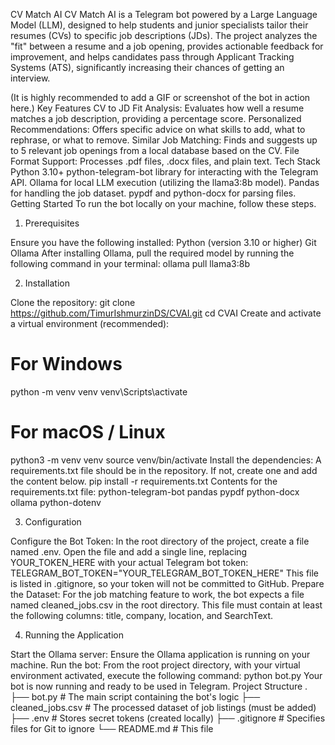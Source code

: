CV Match AI
CV Match AI is a Telegram bot powered by a Large Language Model (LLM), designed to help students and junior specialists tailor their resumes (CVs) to specific job descriptions (JDs).
The project analyzes the "fit" between a resume and a job opening, provides actionable feedback for improvement, and helps candidates pass through Applicant Tracking Systems (ATS), significantly increasing their chances of getting an interview.

(It is highly recommended to add a GIF or screenshot of the bot in action here.)
Key Features
CV to JD Fit Analysis: Evaluates how well a resume matches a job description, providing a percentage score.
Personalized Recommendations: Offers specific advice on what skills to add, what to rephrase, or what to remove.
Similar Job Matching: Finds and suggests up to 5 relevant job openings from a local database based on the CV.
File Format Support: Processes .pdf files, .docx files, and plain text.
Tech Stack
Python 3.10+
python-telegram-bot library for interacting with the Telegram API.
Ollama for local LLM execution (utilizing the llama3:8b model).
Pandas for handling the job dataset.
pypdf and python-docx for parsing files.
Getting Started
To run the bot locally on your machine, follow these steps.

1. Prerequisites

Ensure you have the following installed:
Python (version 3.10 or higher)
Git
Ollama
After installing Ollama, pull the required model by running the following command in your terminal:
ollama pull llama3:8b

2. Installation

Clone the repository:
git clone https://github.com/TimurIshmurzinDS/CVAI.git
cd CVAI
Create and activate a virtual environment (recommended):
# For Windows
python -m venv venv
venv\Scripts\activate
# For macOS / Linux
python3 -m venv venv
source venv/bin/activate
Install the dependencies:
A requirements.txt file should be in the repository. If not, create one and add the content below.
pip install -r requirements.txt
Contents for the requirements.txt file:
python-telegram-bot
pandas
pypdf
python-docx
ollama
python-dotenv

3. Configuration

Configure the Bot Token:
In the root directory of the project, create a file named .env.
Open the file and add a single line, replacing YOUR_TOKEN_HERE with your actual Telegram bot token:
TELEGRAM_BOT_TOKEN="YOUR_TELEGRAM_BOT_TOKEN_HERE"
This file is listed in .gitignore, so your token will not be committed to GitHub.
Prepare the Dataset:
For the job matching feature to work, the bot expects a file named cleaned_jobs.csv in the root directory.
This file must contain at least the following columns: title, company, location, and SearchText.

4. Running the Application

Start the Ollama server:
Ensure the Ollama application is running on your machine.
Run the bot:
From the root project directory, with your virtual environment activated, execute the following command:
python bot.py
Your bot is now running and ready to be used in Telegram.
Project Structure
.
├── bot.py             # The main script containing the bot's logic
├── cleaned_jobs.csv   # The processed dataset of job listings (must be added)
├── .env               # Stores secret tokens (created locally)
├── .gitignore         # Specifies files for Git to ignore
└── README.md          # This file
